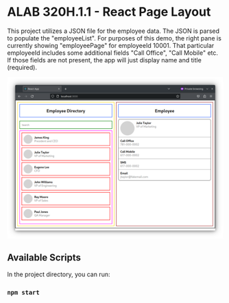 # ALAB 320H.1.1 - React Page Layout

This project utilizes a JSON file for the employee data. The JSON is parsed to populate the "employeeList". For purposes of this demo, the right pane is currently showing "employeePage" for employeeId 10001. That particular employeeId includes some additional fields "Call Office", "Call Mobile" etc. If those fields are not present, the app will just display name and title (required).

![screen shot](screenshot.png)

## Available Scripts

In the project directory, you can run:

### `npm start`
